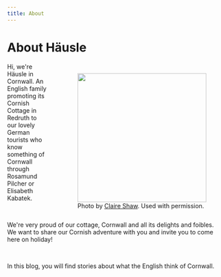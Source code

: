 ```yaml
---
title: About
---
```

# About Häusle

<div style="float:right; margin:10px 0 10px 30px;">
  <figure>
    <img src="https://hausleincornwall.com/images/uploads/welcome_to_häusle.jpeg" style="width: 300px;" />
    <figcaption>Photo by <a href="http://instagram.com/claire">Claire Shaw</a>. Used with permission.</figcaption>

  </figure>
</div>

Hi, we're Häusle in Cornwall. An English family promoting its Cornish Cottage in Redruth to our lovely German tourists who know something of Cornwall through Rosamund Pilcher or Elisabeth Kabatek.

<br />

We're very proud of our cottage, Cornwall and all its delights and foibles. We want to share our Cornish adventure with you and invite you to come here on holiday!

<br />

In this blog, you will find stories about what the English think of Cornwall.

<br />

